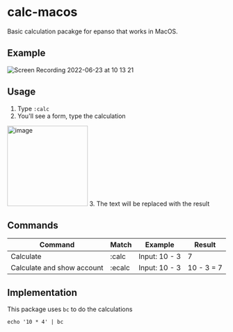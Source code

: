 # calc-macos
Basic calculation pacakge for epanso that works in MacOS.

## Example
![Screen Recording 2022-06-23 at 10 13 21](https://user-images.githubusercontent.com/23709916/175312182-e6372ce2-b296-4d5b-bdc0-a9d8543ab85e.gif)


## Usage
1. Type `:calc`
2. You'll see a form, type the calculation
  <img width="185" alt="image" src="https://user-images.githubusercontent.com/23709916/175305102-2453d39b-b7d8-45f2-8a42-9286a2ab2d25.png">
3. The text will be replaced with the result

## Commands

| Command                    | Match  | Example       | Result     |
|----------------------------|--------|---------------|------------|
| Calculate                  | :calc  | Input: 10 - 3 | 7          |
| Calculate and show account | :ecalc | Input: 10 - 3 | 10 - 3 = 7 |

## Implementation

This package uses `bc` to do the calculations
```
echo '10 * 4' | bc
```
